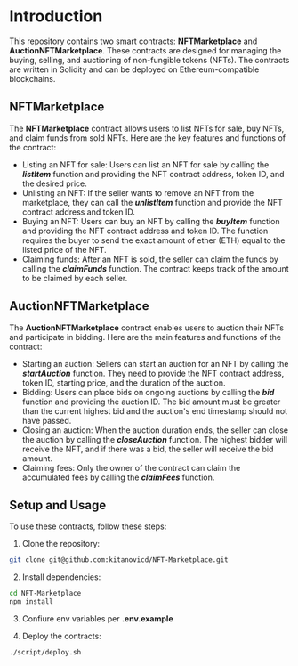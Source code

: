 # Introduction

This repository contains two smart contracts: **NFTMarketplace** and **AuctionNFTMarketplace**. These contracts are designed for managing the buying, selling, and auctioning of non-fungible tokens (NFTs). The contracts are written in Solidity and can be deployed on Ethereum-compatible blockchains.

## NFTMarketplace

The **NFTMarketplace** contract allows users to list NFTs for sale, buy NFTs, and claim funds from sold NFTs. Here are the key features and functions of the contract:
* Listing an NFT for sale: Users can list an NFT for sale by calling the ***listItem*** function and providing the NFT contract address, token ID, and the desired price.
* Unlisting an NFT: If the seller wants to remove an NFT from the marketplace, they can call the ***unlistItem*** function and provide the NFT contract address and token ID.
* Buying an NFT: Users can buy an NFT by calling the ***buyItem*** function and providing the NFT contract address and token ID. The function requires the buyer to send the exact amount of ether (ETH) equal to the listed price of the NFT.
* Claiming funds: After an NFT is sold, the seller can claim the funds by calling the ***claimFunds*** function. The contract keeps track of the amount to be claimed by each seller.

## AuctionNFTMarketplace
The **AuctionNFTMarketplace** contract enables users to auction their NFTs and participate in bidding. Here are the main features and functions of the contract:
* Starting an auction: Sellers can start an auction for an NFT by calling the ***startAuction*** function. They need to provide the NFT contract address, token ID, starting price, and the duration of the auction.
* Bidding: Users can place bids on ongoing auctions by calling the ***bid*** function and providing the auction ID. The bid amount must be greater than the current highest bid and the auction's end timestamp should not have passed.
* Closing an auction: When the auction duration ends, the seller can close the auction by calling the ***closeAuction*** function. The highest bidder will receive the NFT, and if there was a bid, the seller will receive the bid amount.
* Claiming fees: Only the owner of the contract can claim the accumulated fees by calling the ***claimFees*** function.

## Setup and Usage
To use these contracts, follow these steps:

1. Clone the repository:
```bash
git clone git@github.com:kitanovicd/NFT-Marketplace.git
```

2. Install dependencies:
```bash
cd NFT-Marketplace
npm install
```

3. Confiure env variables per **.env.example**

4. Deploy the contracts:
```bash
./script/deploy.sh
```